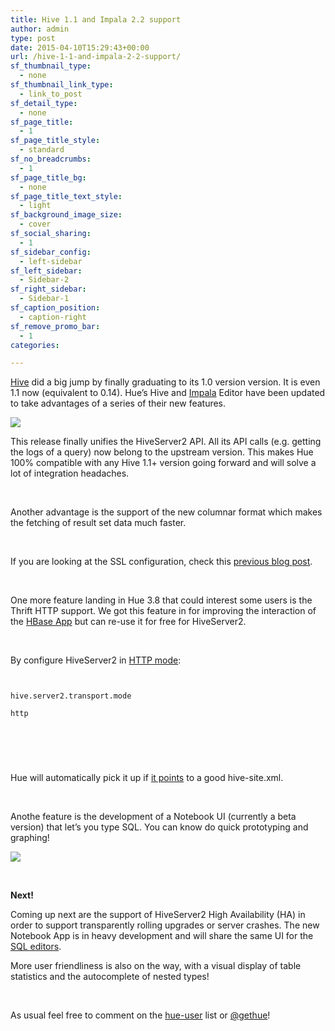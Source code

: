 ```yaml
---
title: Hive 1.1 and Impala 2.2 support
author: admin
type: post
date: 2015-04-10T15:29:43+00:00
url: /hive-1-1-and-impala-2-2-support/
sf_thumbnail_type:
  - none
sf_thumbnail_link_type:
  - link_to_post
sf_detail_type:
  - none
sf_page_title:
  - 1
sf_page_title_style:
  - standard
sf_no_breadcrumbs:
  - 1
sf_page_title_bg:
  - none
sf_page_title_text_style:
  - light
sf_background_image_size:
  - cover
sf_social_sharing:
  - 1
sf_sidebar_config:
  - left-sidebar
sf_left_sidebar:
  - Sidebar-2
sf_right_sidebar:
  - Sidebar-1
sf_caption_position:
  - caption-right
sf_remove_promo_bar:
  - 1
categories:

---
```

[Hive][1] did a big jump by finally graduating to its 1.0 version version. It is even 1.1 now (equivalent to 0.14). Hue’s Hive and [Impala][2] Editor have been updated to take advantages of a series of their new features.

[<img src="https://cdn.gethue.com/uploads/2015/03/hive-editor-map-1024x529.png" />][3]

This release finally unifies the HiveServer2 API. All its API calls (e.g. getting the logs of a query) now belong to the upstream version. This makes Hue 100% compatible with any Hive 1.1+ version going forward and will solve a lot of integration headaches.

&nbsp;

Another advantage is the support of the new columnar format which makes the fetching of result set data much faster.

&nbsp;

If you are looking at the SSL configuration, check this [previous blog post][4].

&nbsp;

One more feature landing in Hue 3.8 that could interest some users is the Thrift HTTP support. We got this feature in for improving the interaction of the [HBase App][5] but can re-use it for free for HiveServer2.

&nbsp;

By configure HiveServer2 in [HTTP mode][6]:

<pre><code class="xml"><property>

<name>hive.server2.transport.mode</name>

<value>http</value>

</property>

</code></pre>

&nbsp;

Hue will automatically pick it up if [it points][7] to a good hive-site.xml.

&nbsp;

Anothe feature is the development of a Notebook UI (currently a beta version) that let’s you type SQL. You can know do quick prototyping and graphing!

[<img src="https://cdn.gethue.com/uploads/2015/03/sql-notebook-1024x513.png" />][8]

&nbsp;

**Next!**

Coming up next are the support of HiveServer2 High Availability (HA) in order to support transparently rolling upgrades or server crashes. The new Notebook App is in heavy development and will share the same UI for the [SQL editors][9].

More user friendliness is also on the way, with a visual display of table statistics and the autocomplete of nested types!

&nbsp;

As usual feel free to comment on the [hue-user][10] list or [@gethue][11]!

 [1]: https://hive.apache.org/
 [2]: http://impala.io/
 [3]: https://cdn.gethue.com/uploads/2015/03/hive-editor-map.png
 [4]: https://gethue.com/how-to-use-hue-with-hive-and-impala-configured-with-ldap-authentication-and-ssl/
 [5]: https://gethue.com/hbase-browsing-with-doas-impersonation-and-kerberos/
 [6]: https://cwiki.apache.org/confluence/display/Hive/Setting+Up+HiveServer2#SettingUpHiveServer2-RunninginHTTPmode
 [7]: https://gethue.com/how-to-configure-hue-in-your-hadoop-cluster/
 [8]: https://cdn.gethue.com/uploads/2015/03/sql-notebook.png
 [9]: https://issues.cloudera.org/browse/HUE-2179
 [10]: http://groups.google.com/a/cloudera.org/group/hue-user
 [11]: https://twitter.com/gethue
